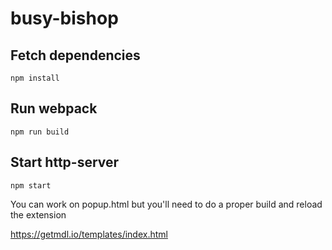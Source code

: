 # busy-bishop

## Fetch dependencies
```
npm install
```

## Run webpack
```
npm run build
```

## Start http-server
```
npm start
```
You can work on popup.html but you'll need to do a proper build and reload the extension

https://getmdl.io/templates/index.html
